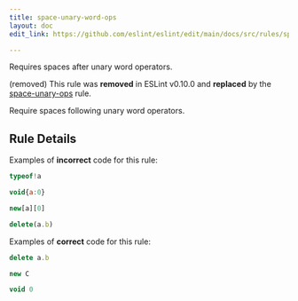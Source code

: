 ```yaml
---
title: space-unary-word-ops
layout: doc
edit_link: https://github.com/eslint/eslint/edit/main/docs/src/rules/space-unary-word-ops.md

---
```


Requires spaces after unary word operators.

(removed) This rule was **removed** in ESLint v0.10.0 and **replaced** by the [space-unary-ops](space-unary-ops) rule.

Require spaces following unary word operators.

## Rule Details

Examples of **incorrect** code for this rule:

```js
typeof!a
```

```js
void{a:0}
```

```js
new[a][0]
```

```js
delete(a.b)
```

Examples of **correct** code for this rule:

```js
delete a.b
```

```js
new C
```

```js
void 0
```
